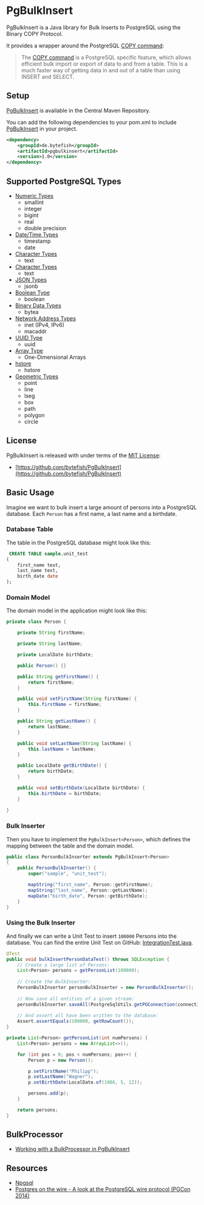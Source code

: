# PgBulkInsert #

[MIT License]: https://opensource.org/licenses/MIT
[COPY command]: http://www.postgresql.org/docs/current/static/sql-copy.html
[PgBulkInsert]: https://github.com/bytefish/PgBulkInsert

PgBulkInsert is a Java library for Bulk Inserts to PostgreSQL using the Binary COPY Protocol. 

It provides a wrapper around the PostgreSQL [COPY command]:

> The [COPY command] is a PostgreSQL specific feature, which allows efficient bulk import or export of 
> data to and from a table. This is a much faster way of getting data in and out of a table than using 
> INSERT and SELECT.

## Setup ##

[PgBulkInsert] is available in the Central Maven Repository. 

You can add the following dependencies to your pom.xml to include [PgBulkInsert] in your project.

```xml
<dependency>
	<groupId>de.bytefish</groupId>
	<artifactId>pgbulkinsert</artifactId>
	<version>1.0</version>
</dependency>
```

## Supported PostgreSQL Types ##

* [Numeric Types](http://www.postgresql.org/docs/current/static/datatype-numeric.html)
    * smallint
    * integer
    * bigint
    * real
    * double precision
* [Date/Time Types](http://www.postgresql.org/docs/current/static/datatype-datetime.html)
    * timestamp
    * date
* [Character Types](http://www.postgresql.org/docs/current/static/datatype-character.html)
    * text
* [Character Types](http://www.postgresql.org/docs/current/static/datatype-character.html)
    * text
* [JSON Types](https://www.postgresql.org/docs/current/static/datatype-json.html)
    * jsonb
* [Boolean Type](http://www.postgresql.org/docs/current/static/datatype-boolean.html)
    * boolean
* [Binary Data Types](http://www.postgresql.org/docs/current/static/datatype-binary.html)
    * bytea
* [Network Address Types](http://www.postgresql.org/docs/current/static/datatype-net-types.html)
    * inet (IPv4, IPv6)
    * macaddr
* [UUID Type](http://www.postgresql.org/docs/current/static/datatype-uuid.html)
    * uuid
* [Array Type](https://www.postgresql.org/docs/current/static/arrays.html)
    * One-Dimensional Arrays
* [hstore](https://www.postgresql.org/docs/current/static/hstore.html)
    * hstore
* [Geometric Types](https://www.postgresql.org/docs/current/static/datatype-geometric.html)
    * point
    * line
    * lseg
    * box
    * path
    * polygon
    * circle

## License ##

PgBulkInsert is released with under terms of the [MIT License]:

* [https://github.com/bytefish/PgBulkInsert](https://github.com/bytefish/PgBulkInsert)

## Basic Usage ##

Imagine we want to bulk insert a large amount of persons into a PostgreSQL database. Each ``Person`` has a first name, a last name and a birthdate.

### Database Table ###

The table in the PostgreSQL database might look like this:

```sql
 CREATE TABLE sample.unit_test
(
    first_name text,
    last_name text,
    birth_date date
);
```

### Domain Model ###

The domain model in the application might look like this:

```java
private class Person {

    private String firstName;

    private String lastName;

    private LocalDate birthDate;

    public Person() {}

    public String getFirstName() {
        return firstName;
    }

    public void setFirstName(String firstName) {
        this.firstName = firstName;
    }

    public String getLastName() {
        return lastName;
    }

    public void setLastName(String lastName) {
        this.lastName = lastName;
    }

    public LocalDate getBirthDate() {
        return birthDate;
    }

    public void setBirthDate(LocalDate birthDate) {
        this.birthDate = birthDate;
    }
    
}
```

### Bulk Inserter ###

Then you have to implement the ``PgBulkInsert<Person>``, which defines the mapping between the table and the domain model.

```java
public class PersonBulkInserter extends PgBulkInsert<Person>
{
    public PersonBulkInserter() {
        super("sample", "unit_test");

        mapString("first_name", Person::getFirstName);
        mapString("last_name", Person::getLastName);
        mapDate("birth_date", Person::getBirthDate);
    }
}
```

### Using the Bulk Inserter ###

And finally we can write a Unit Test to insert ``100000`` Persons into the database. You can find the entire Unit Test on GitHub: [IntegrationTest.java](https://github.com/bytefish/PgBulkInsert/blob/master/PgBulkInsert/src/test/de/bytefish/pgbulkinsert/de/bytefish/pgbulkinsert/IntegrationTest.java). 

```java
@Test
public void bulkInsertPersonDataTest() throws SQLException {
    // Create a large list of Persons:
    List<Person> persons = getPersonList(100000);
    
    // Create the BulkInserter:
    PersonBulkInserter personBulkInserter = new PersonBulkInserter();
    
    // Now save all entities of a given stream:
    personBulkInserter.saveAll(PostgreSqlUtils.getPGConnection(connection), persons.stream());
    
    // And assert all have been written to the database:
    Assert.assertEquals(100000, getRowCount());
}

private List<Person> getPersonList(int numPersons) {
    List<Person> persons = new ArrayList<>();

    for (int pos = 0; pos < numPersons; pos++) {
        Person p = new Person();

        p.setFirstName("Philipp");
        p.setLastName("Wagner");
        p.setBirthDate(LocalDate.of(1986, 5, 12));

        persons.add(p);
    }

    return persons;
}
```

## BulkProcessor ##

* [Working with a BulkProcessor in PgBulkInsert](http://bytefish.de/blog/pgbulkinsert_bulkprocessor/)

## Resources ##

* [Npgsql](https://github.com/npgsql/npgsql)
* [Postgres on the wire - A look at the PostgreSQL wire protocol (PGCon 2014)](https://www.pgcon.org/2014/schedule/attachments/330_postgres-for-the-wire.pdf)


